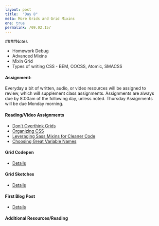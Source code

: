 ```yaml
---
layout: post
title:  "Day 8"
meta: More Grids and Grid Mixins
one: true
permalink: /09.02.15/
---
```

####Notes
- Homework Debug
- Advanced Mixins
- Mixin Grid
- Types of writing CSS - BEM, OOCSS, Atomic, SMACSS

#### Assignment:
Everyday a bit of written, audio, or video resources will be assigned to review, which will supplement class assignments. Assignments are always due by 8:00am of the following day, unless noted. Thursday Assignments will be due Monday morning.

#### Reading/Video Assignments
- [Don't Overthink Grids](https://css-tricks.com/dont-overthink-it-grids/)
- [Organizing CSS](https://mattstauffer.co/blog/organizing-css-oocss-smacss-and-bem)
- [Leveraging Sass Mixins for Cleaner Code](http://thesassway.com/intermediate/leveraging-sass-mixins-for-cleaner-code)
- [Choosing Great Variable Names](http://thesassway.com/beginner/variable-naming)

#### Grid Codepen
- [Details](/09.01.15/sass_grid_codepen/)

#### Grid Sketches
- [Details](/09.01.15/grid_sketches/)

#### First Blog Post
- [Details](/09.01.15/first_blog_post/)

#### Additional Resources/Reading

